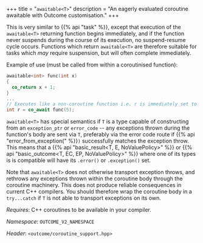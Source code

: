 +++
title = "`awaitable<T>`"
description = "An eagerly evaluated coroutine awaitable with Outcome customisation."
+++

This is very similar to {{% api "task<T>" %}}, except that execution of the `awaitable<T>`
returning function begins immediately, and if the function never suspends during the
course of its execution, no suspend-resume cycle occurs. Functions which return `awaitable<T>`
are therefore suitable for tasks which *may* require suspension, but will often complete
immediately.

Example of use (must be called from within a coroutinised function):

```c++
awaitable<int> func(int x)
{
  co_return x + 1;
}
...
// Executes like a non-coroutine function i.e. r is immediately set to 6.
int r = co_await func(5);
```

`awaitable<T>` has special semantics if `T` is a type capable of constructing from
an `exception_ptr` or `error_code` -- any exceptions thrown during the function's body
are sent via `T`, preferably via the error code route if {{% api "error_from_exception(" %}}`)`
successfully matches the exception throw. This means that a {{% api "basic_result<T, E, NoValuePolicy>" %}}
or {{% api "basic_outcome<T, EC, EP, NoValuePolicy>" %}} where one of its types is
is compatible will have its `.error()` or `.exception()` set.

Note that `awaitable<T>` does not otherwise transport exception throws, and rethrows
any exceptions thrown within the coroutine body through the coroutine machinery.
This does not produce reliable consequences in current C++ compilers. You should
therefore wrap the coroutine body in a `try...catch` if `T` is not able to transport
exceptions on its own.

*Requires*: C++ coroutines to be available in your compiler.

*Namespace*: `OUTCOME_V2_NAMESPACE`

*Header*: `<outcome/coroutine_support.hpp>`
